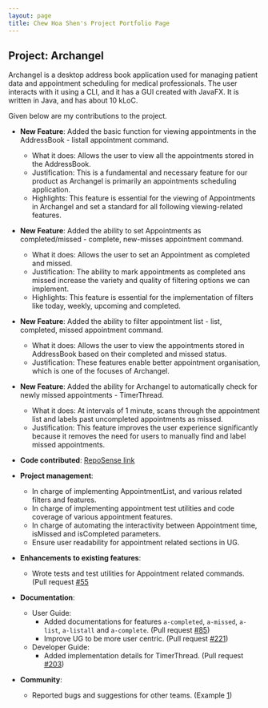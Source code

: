 ```yaml
---
layout: page
title: Chew Hoa Shen's Project Portfolio Page
---
```


## Project: Archangel

Archangel is a desktop address book application used for managing patient data and appointment scheduling for medical professionals.
The user interacts with it using a CLI, and it has a GUI created with JavaFX. It is written in Java, and has about 10 kLoC.

Given below are my contributions to the project.

* **New Feature**: Added the basic function for viewing appointments in the AddressBook - listall appointment command.
  * What it does: Allows the user to view all the appointments stored in the AddressBook.
  * Justification: This is a fundamental and necessary feature for our product as Archangel is primarily an appointments scheduling application.
  * Highlights: This feature is essential for the viewing of Appointments in Archangel and set a standard for all following viewing-related features.

* **New Feature**: Added the ability to set Appointments as completed/missed - complete, new-misses appointment command.
  * What it does: Allows the user to set an Appointment as completed and missed.
  * Justification: The ability to mark appointments as completed ans missed increase the variety and quality of filtering options we can implement.
  * Highlights: This feature is essential for the implementation of filters like today, weekly, upcoming and completed.

* **New Feature**: Added the ability to filter appointment list - list, completed, missed appointment command.
  * What it does: Allows the user to view the appointments stored in AddressBook based on their completed and missed status.
  * Justification: These features enable better appointment organisation, which is one of the focuses of Archangel.

* **New Feature**: Added the ability for Archangel to automatically check for newly missed appointments - TimerThread.
  * What it does: At intervals of 1 minute, scans through the appointment list and labels past uncompleted appointments as missed.
  * Justification: This feature improves the user experience significantly because it removes the need for users to manually find and label missed appointments.

* **Code contributed**: [RepoSense link](https://nus-cs2103-ay2021s1.github.io/tp-dashboard/#breakdown=true&search=chshen1998&sort=groupTitle&sortWithin=title&since=2020-08-14&timeframe=commit&mergegroup=&groupSelect=groupByRepos&checkedFileTypes=docs~functional-code~test-code~other&tabOpen=true&tabType=zoom&zFR=false&zA=chshen1998&zR=AY2021S1-CS2103T-W11-1%2Ftp%5Bmaster%5D&zACS=226.12238805970148&zS=2020-08-14&zFS=w11&zU=2020-11-05&zMG=false&zFTF=commit&zFGS=groupByRepos)

* **Project management**:
  * In charge of implementing AppointmentList, and various related filters and features.
  * In charge of implementing appointment test utilities and code coverage of various appointment features.
  * In charge of automating the interactivity between Appointment time, isMissed and isCompleted parameters.
  * Ensure user readability for appointment related sections in UG. 

* **Enhancements to existing features**:
  * Wrote tests and test utilities for Appointment related commands. (Pull request [\#55](https://github.com/AY2021S1-CS2103T-W11-1/tp/pull/55)

* **Documentation**:
  * User Guide:
    * Added documentations for features `a-completed`, `a-missed`, `a-list`, `a-listall` and `a-complete`. (Pull request [\#85](https://github.com/AY2021S1-CS2103T-W11-1/tp/pull/85))
    * Improve UG to be more user centric. (Pull request [\#221](https://github.com/AY2021S1-CS2103T-W11-1/tp/pull/221))
  * Developer Guide:
    * Added implementation details for TimerThread. (Pull request [\#203](https://github.com/AY2021S1-CS2103T-W11-1/tp/pull/203))

* **Community**:
  * Reported bugs and suggestions for other teams. (Example [1](https://github.com/chshen1998/ped/issues/5))
